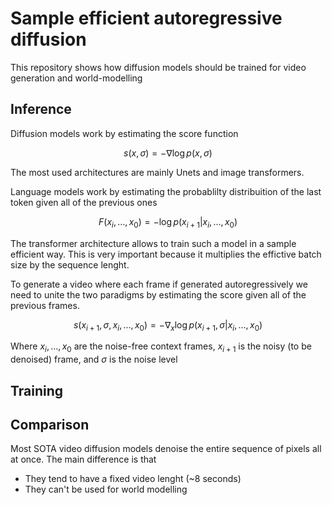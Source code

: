 # Sample efficient autoregressive diffusion

This repository shows how diffusion models should be trained for video generation and world-modelling

## Inference

Diffusion models work by estimating the score function

$$ s(x,\sigma) = -\nabla \log p(x,\sigma)$$

The most used architectures are mainly Unets and image transformers.

Language models work by estimating the probablilty distribuition of the last token given all of the previous ones

$$F(x_i,\dots,x_0)=-\log p(x_{i+1}|x_i,\dots,x_0)$$

The transformer architecture allows to train such a model in a sample efficient way. This is very important because it multiplies the effictive batch size by the sequence lenght.

To generate a video where each frame if generated autoregressively we need to unite the two paradigms by estimating the score given all of the previous frames.


$$s(x_{i+1},\sigma,x_i,\dots,x_0)=-\nabla_x \log p(x_{i+1},\sigma|x_i,\dots,x_0) $$

Where $x_i,\dots,x_0$ are the noise-free context frames, $x_{i+1}$ is the noisy (to be denoised) frame, and $\sigma$ is the noise level

## Training


## Comparison

Most SOTA video diffusion models denoise the entire sequence of pixels all at once.
The main difference is that

- They tend to have a fixed video lenght (~8 seconds)
- They can't be used for world modelling



